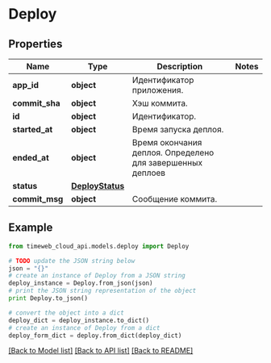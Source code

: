# Deploy


## Properties
Name | Type | Description | Notes
------------ | ------------- | ------------- | -------------
**app_id** | **object** | Идентификатор приложения. | 
**commit_sha** | **object** | Хэш коммита. | 
**id** | **object** | Идентификатор. | 
**started_at** | **object** | Время запуска деплоя. | 
**ended_at** | **object** | Время окончания деплоя. Определено для завершенных деплоев | 
**status** | [**DeployStatus**](DeployStatus.md) |  | 
**commit_msg** | **object** | Сообщение коммита. | 

## Example

```python
from timeweb_cloud_api.models.deploy import Deploy

# TODO update the JSON string below
json = "{}"
# create an instance of Deploy from a JSON string
deploy_instance = Deploy.from_json(json)
# print the JSON string representation of the object
print Deploy.to_json()

# convert the object into a dict
deploy_dict = deploy_instance.to_dict()
# create an instance of Deploy from a dict
deploy_form_dict = deploy.from_dict(deploy_dict)
```
[[Back to Model list]](../README.md#documentation-for-models) [[Back to API list]](../README.md#documentation-for-api-endpoints) [[Back to README]](../README.md)


